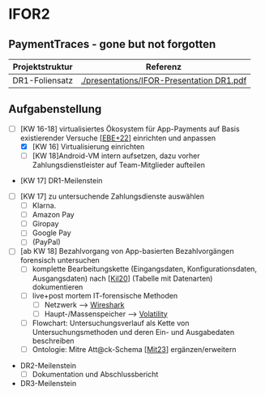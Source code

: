 # IFOR2
## PaymentTraces - gone but not forgotten
| Projektstruktur | Referenz |
| --- | --- |
| DR1-Foliensatz | [./presentations/IFOR-Presentation DR1.pdf](./presentations/IFOR-Presentation%20DR1.pdf) |

## Aufgabenstellung
- [ ] [KW 16-18] virtualisiertes Ökosystem für App-Payments auf Basis existierender Versuche [[EBE+22](https://dl.acm.org/doi/pdf/10.1145/3538969.3543786)] einrichten und anpassen
  - [X] [KW 16] Virtualisierung einrichten
  - [ ] [KW 18]Android-VM intern aufsetzen, dazu vorher Zahlungsdienstleister auf Team-Mitglieder aufteilen
- [KW 17] DR1-Meilenstein
- [ ] [KW 17] zu untersuchende Zahlungsdienste auswählen
  - [ ] Klarna.
  - [ ] Amazon Pay
  - [ ] Giropay
  - [ ] Google Pay
  - [ ] (PayPal)
- [ ] [ab KW 18] Bezahlvorgang von App-basierten Bezahlvorgängen forensisch untersuchen
  - [ ] komplette Bearbeitungskette (Eingangsdaten, Konfigurationsdaten, Ausgangsdaten) nach [[Kil20](http://dx.doi.org/10.25673/34647)] (Tabelle mit Datenarten) dokumentieren
  - [ ] live+post mortem IT-forensische Methoden
    - [ ] Netzwerk --> [Wireshark](https://www.wireshark.org/)
    - [ ] Haupt-/Massenspeicher --> [Volatility](https://github.com/volatilityfoundation/volatility)
  - [ ] Flowchart: Untersuchungsverlauf als Kette von Untersuchungsmethoden und deren Ein- und Ausgabedaten beschreiben 
  - [ ] Ontologie: Mitre Att@ck-Schema [[Mit23](https://attack.mitre.org/)] ergänzen/erweitern
- DR2-Meilenstein
  - [ ] Dokumentation und Abschlussbericht
- DR3-Meilenstein
